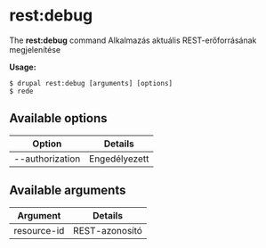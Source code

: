 # rest:debug
The **rest:debug** command Alkalmazás aktuális REST-erőforrásának megjelenítése

**Usage:**
```
$ drupal rest:debug [arguments] [options] 
$ rede  
```

## Available options
Option | Details
-------|-------------
--authorization | Engedélyezett | tilott állapotú REST-erőforrás

## Available arguments
Argument | Details
---------|-------------
resource-id | REST-azonosító

